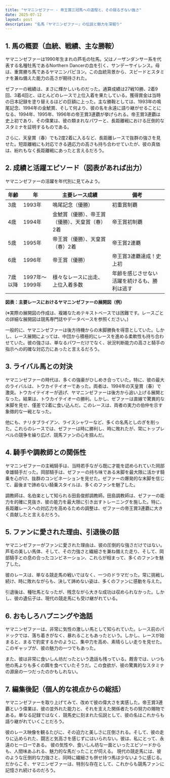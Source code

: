```yaml
---
title: "ヤマニンゼファー - 帝王賞三冠馬への道程と、その揺るぎない強さ"
date: 2025-07-12
layout: post
description: "名馬『ヤマニンゼファー』の伝説と魅力を深堀り"
---
```


## 1. 馬の概要（血統、戦績、主な勝鞍）

ヤマニンゼファーは1990年生まれの芦毛の牡馬。父はノーザンダンサー系を代表する名種牡馬であるNorthern Dancerの血を引く、サンデーサイレンス。母は、重賞勝ち馬であるヤマニンパピヨン。この血統背景から、スピードとスタミナを兼ね備えた能力の高さが期待された。

ゼファーの戦績は、まさに輝かしいものだった。通算成績は27戦10勝、2着9回、3着4回と、ほとんどのレースで上位入着を果たしている。獲得賞金は当時の日本記録を塗り替えるほどの巨額に上った。主な勝鞍としては、1993年の鳴尾記念、1994年の金鯱賞、そして何より、彼の名を永遠に語り継がせることになる、1994年、1995年、1996年の帝王賞3連覇が挙げられる。帝王賞3連覇は史上初であり、その偉業は、彼の類まれなパワーと、長距離戦における圧倒的なスタミナを証明するものである。

さらに、天皇賞（春）でも2度2着に入るなど、長距離レースで抜群の強さを見せた。短距離戦にも対応できる適応力の高さも持ち合わせていたが、彼の真価は、紛れもなく長距離戦にあったと言えるだろう。


## 2. 成績と活躍エピソード（図表があれば出力）

ヤマニンゼファーの活躍を年代別に見てみよう。

| 年齢 | 年 | 主要レース成績 | 備考 |
|---|---|---|---|
| 3歳 | 1993年 | 鳴尾記念（優勝） | 初重賞制覇 |
| 4歳 | 1994年 | 金鯱賞（優勝）、帝王賞（優勝）、天皇賞（春）2着 | 帝王賞初制覇 |
| 5歳 | 1995年 | 帝王賞（優勝）、天皇賞（春）2着 | 帝王賞2連覇 |
| 6歳 | 1996年 | 帝王賞（優勝） | 帝王賞3連覇達成！史上初 |
| 7歳以降 | 1997年～1999年 |  様々なレースに出走、上位入着多数 |  年齢を感じさせない活躍を続けるも、勝利は逃す |


**図表：主要レースにおけるヤマニンゼファーの展開図（例）**

(※実際の展開図の作成は、複雑なためテキストベースでは困難です。レースごとの詳細な展開図は競馬専門誌やデータベースを参照ください。)

一般的に、ヤマニンゼファーは後方待機からの末脚勝負を得意としていた。しかし、レース展開によっては、中団から積極的にレースを進める柔軟性も持ち合わせていた。彼の強さは、単なるパワーだけでなく、状況判断能力の高さと騎手の指示への的確な対応力にあったと言えるだろう。


## 3. ライバル馬との対決

ヤマニンゼファーの時代は、多くの強豪がひしめき合っていた。特に、彼の最大のライバルは、トウカイテイオーであった。両者は、1994年の天皇賞（春）で激突。トウカイテイオーが逃げ、ヤマニンゼファーは後方から追い上げる展開となった。結果は、トウカイテイオーの勝利。しかし、ゼファーは直線で驚異的な末脚を見せ、僅差で2着に食い込んだ。このレースは、両者の実力の伯仲を示す象徴的な一戦となった。

他にも、ナリタブライアン、ライスシャワーなど、多くの名馬としのぎを削った。これらのレースでは、ゼファーは時に勝利し、時に敗れたが、常にトップレベルの競争を繰り広げ、競馬ファンの心を掴んだ。


## 4. 騎手や調教師との関係性

ヤマニンゼファーの主戦騎手は、当時若手ながら既に才能を認められていた岡部幸雄騎手だった。岡部騎手は、ゼファーの持ち味である末脚を最大限に活かす騎乗を心がけ、抜群のコンビネーションを見せた。ゼファーの爆発的な末脚を信じて、最後まで諦めない騎乗スタイルは、多くのファンを魅了した。

調教師は、名伯楽として知られる田島俊郎調教師。田島調教師は、ゼファーの能力を的確に見抜き、彼の能力を最大限に引き出すトレーニングを施した。特に、長距離レースへの対応力を高めるための調整は、ゼファーの帝王賞3連覇に大きく貢献したと言えるだろう。


## 5. ファンに愛された理由、引退後の話

ヤマニンゼファーがファンに愛された理由は、彼の圧倒的な強さだけではない。芦毛の美しい馬体、そして、その力強さと繊細さを兼ね備えた走り、そして、岡部騎手との息の合ったコンビネーション、これらが相まって、多くのファンを魅了した。

彼のレースは、単なる競走馬の戦いではなく、一つのドラマだった。常に挑戦し続け、時に敗れながらも、決して諦めない姿は、多くのファンに感動を与えた。

引退後は、種牡馬となったが、残念ながら大きな成功は収められなかった。しかし、彼の遺伝子は、現代の競走馬にも受け継がれている。


## 6. おもしろハプニングや逸話

ヤマニンゼファーは、非常に気性の激しい馬として知られていた。レース前のパドックでは、落ち着きがなく、暴れることもあったという。しかし、レースが始まると、まるで豹変するかのように、集中力を高め、素晴らしい走りを見せた。このギャップが、彼の魅力の一つでもあった。

また、彼は非常に食いしん坊だったという逸話も残っている。厩舎では、いつも他の馬よりも多くの餌を食べていたそうだ。この食欲が、彼の驚異的なスタミナの源泉の一つだったのかもしれない。


## 7. 編集後記（個人的な視点からの総括）

ヤマニンゼファーを取り上げてみて、改めて彼の偉大さを実感した。帝王賞3連覇という偉業は、彼の並外れた能力と、それを支えた関係者たちの努力の賜物である。単なる記録ではなく、競馬史に刻まれた伝説として、彼の名はこれからも語り継がれていくことだろう。

彼のレース映像を観るたびに、その迫力と美しさに圧倒される。そして、彼の走りに込められた、闘志と気高さを感じずにはいられない。彼は、私にとって、永遠のヒーローである。  彼の気性や、食いしん坊な一面といったエピソードからも、人間味あふれる、魅力的な馬だったことが伺える。  現代の競走馬には、彼のような圧倒的な力強さと、同時に繊細さも併せ持つ馬は少ないように感じる。だからこそ、ヤマニンゼファーは、特別な存在として、これからも競馬ファンに記憶され続けるのだろう。
